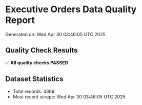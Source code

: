 # Executive Orders Data Quality Report
Generated on: Wed Apr 30 03:46:05 UTC 2025

## Quality Check Results
✅ **All quality checks PASSED**

## Dataset Statistics
- Total records: 3369
- Most recent scrape: Wed Apr 30 03:46:05 UTC 2025
